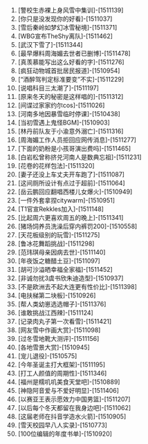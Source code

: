 
1. [警校生赤裸上身风雪中集训]-[1511139]
1. [你只是没发现你的好看]-[1511037]
1. [雪后秦岭如梦幻冰雪秘境]-[1511371]
1. [WBG宣布TheShy离队]-[1511462]
1. [武汉下雪了]-[1511344]
1. [最早爆料周海媚去世者已删博]-[1511478]
1. [真羡慕能写出这么好看的字]-[1511276]
1. [疯狂动物城首批居民报道]-[1510954]
1. [“酒醉驾判定标准要变”不实]-[1511229]
1. [说唱科目三太潮了]-[1511197]
1. [原来冬天的秘密是这样唱的]-[1511312]
1. [间谍过家家约尔cos]-[1511026]
1. [河南多地因暴雪临时停课]-[1510438]
1. [当初雪遇上鬼怪BGM]-[1510903]
1. [林丹前队友于小渝意外溺亡]-[1511316]
1. [周海媚工作人员拒回应网传消息]-[1511277]
1. [下面的奶粉是小孩哥演出费吗]-[1511465]
1. [白岩松曾称挤兑河南人是数典忘祖]-[1511231]
1. [花卷的花样包法]-[1511320]
1. [妻子还没上车丈夫开车跑了]-[1511087]
1. [这间厕所设计有点过于超前]-[1511064]
1. [岳云鹏回应翻唱西楼儿女爆火]-[1510949]
1. [一件外套拿捏citywarm]-[1510951]
1. [T1官宣Rekkles加入]-[1511148]
1. [比起周六更喜欢周五的晚上]-[1511341]
1. [猪场饲养员洗澡后穿内裤罚200]-[1510558]
1. [天花板级别的玩雪]-[1511275]
1. [鲁冰花舞蹈挑战]-[1511298]
1. [范玮琪母亲因病去世]-[1511140]
1. [年夜饭之糖醋土豆]-[1511097]
1. [胡可沙溢晒幸福全家福]-[1511452]
1. [非诚勿扰3虞书欣朱迪造型]-[1510937]
1. [不是欧洲去不起大连更有性价比]-[1511398]
1. [电扶梯第二块板]-[1510926]
1. [帮人类幼崽选选帽子]-[1511376]
1. [谁敢挑战江西辣]-[1511124]
1. [记录肉丸子第一次看雪]-[1511421]
1. [网友雪中作画大赏]-[1511098]
1. [过冬雪地靴大测评]-[1511156]
1. [各地雪景大赏]-[1510945]
1. [宠儿退役]-[1510575]
1. [今年圣诞主打大框架]-[1511195]
1. [打工人颜值的周期性]-[1511346]
1. [福州是糯叽叽美食天堂吧]-[1510889]
1. [神隐阿音爱与不爱好明显]-[1511406]
1. [以赛亚王表示愿效力中国男篮]-[1511207]
1. [以后每个冬天都留在我身边吧]-[1511062]
1. [这届老师在抖音学造水火箭]-[1510905]
1. [雪天校园早八人实录]-[1510773]
1. [100位编辑的年度书单]-[1510920]